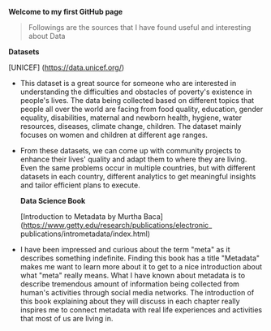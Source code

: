 **Welcome to my first GitHub page** 

> Followings are the sources that I have found useful and interesting about Data

**Datasets** 

[UNICEF] (https://data.unicef.org/)  

- This dataset is a great source for someone who are interested in understanding the
  difficulties and obstacles of poverty's existence in people's lives. The data
  being collected based on different topics that people all over the world are
  facing from food quality, education, gender equality, disabilities, maternal and
  newborn health, hygiene, water resources, diseases, climate change, children.
  The dataset mainly focuses on women and children at different age ranges.

- From these datasets, we can come up with community projects to enhance their lives'
  quality and adapt them to where they are living. Even the same problems occur in
  multiple countries, but with different datasets in each country, different analytics
  to get meaningful insights and tailor efficient plans to execute.

  **Data Science Book**

  [Introduction to Metadata by Murtha Baca]
  (https://www.getty.edu/research/publications/electronic_
  publications/intrometadata/index.html)

- I have been impressed and curious about the term "meta" as it describes something
  indefinite. Finding this book has a title "Metadata" makes me want to learn more
  about it to get to a nice introduction about what "meta" really means. What I have
  known about metadata is to describe tremendous amount of information being collected
  from human's activities through social media networks. The introduction of this book
  explaining about they will discuss in each chapter really inspires me to connect metadata
  with real life experiences and activities that most of us are living in. 
 	


